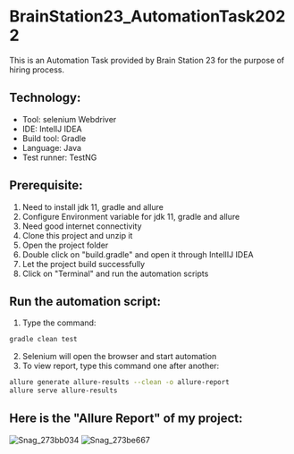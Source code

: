 # BrainStation23_AutomationTask2022
This is an Automation Task provided by Brain Station 23 for the purpose of hiring process.

## Technology:
- Tool: selenium Webdriver
- IDE: IntelIJ IDEA
- Build tool: Gradle
- Language: Java
- Test runner: TestNG

## Prerequisite:
1. Need to install jdk 11, gradle and allure
2. Configure Environment variable for jdk 11, gradle and allure
3. Need good internet connectivity
4. Clone this project and unzip it
5. Open the project folder
6. Double click on "build.gradle" and open it through IntellIJ IDEA
7. Let the project build successfully
8. Click on "Terminal" and run the automation scripts

## Run the automation script:
1. Type the command:

```sh
gradle clean test
```
2. Selenium will open the browser and start automation
3. To view report, type this command one after another:
```sh
allure generate allure-results --clean -o allure-report
allure serve allure-results
```
## Here is the "Allure Report" of my project:
![Snag_273bb034](https://user-images.githubusercontent.com/28926103/154532628-0b173248-1952-4613-b4a6-1a3b22c54b01.png)
![Snag_273be667](https://user-images.githubusercontent.com/28926103/154532678-68702a6b-c6dc-42a7-be4d-0790154eb891.png)
